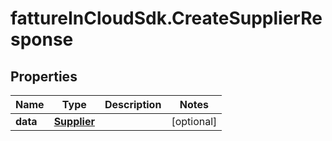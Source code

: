 # fattureInCloudSdk.CreateSupplierResponse

## Properties

Name | Type | Description | Notes
------------ | ------------- | ------------- | -------------
**data** | [**Supplier**](Supplier.md) |  | [optional] 


